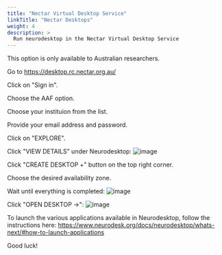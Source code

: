 ```yaml
---
title: "Nectar Virtual Desktop Service"
linkTitle: "Nectar Desktops"
weight: 4
description: >
  Run neurodesktop in the Nectar Virtual Desktop Service
---
```


This option is only available to Australian researchers.

Go to https://desktop.rc.nectar.org.au/ 

Click on "Sign in".

Choose the AAF option.

Choose your instituion from the list.

Provide your email address and password.

Click on "EXPLORE".

Click "VIEW DETAILS" under Neurodesktop:
![image](https://user-images.githubusercontent.com/4021595/150286038-592d6b31-3b9a-4ade-8b2d-824a17ca23b4.png)

Click "CREATE DESKTOP +" button on the top right corner.

Choose the desired availability zone.

Wait until everything is completed:
![image](https://user-images.githubusercontent.com/4021595/150286126-2d8f60af-7499-4c69-998a-668c9c34d8c9.png)

Click "OPEN DESKTOP ->":
![image](https://user-images.githubusercontent.com/4021595/150286383-1c1b8d20-c772-4598-a81b-1ef9e11526b8.png)

To launch the various applications available in Neurodesktop, follow the instructions here:
https://www.neurodesk.org/docs/neurodesktop/whats-next/#how-to-launch-applications

Good luck!

